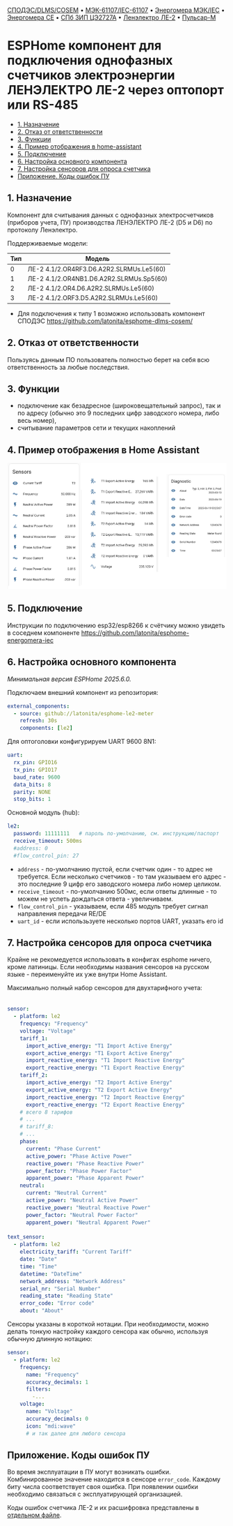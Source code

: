 [СПОДЭС/DLMS/COSEM](https://github.com/latonita/esphome-dlms-cosem) •
[МЭК-61107/IEC-61107](https://github.com/latonita/esphome-iec61107-meter) •
[Энергомера МЭК/IEC](https://github.com/latonita/esphome-energomera-iec) •
[Энергомера CE](https://github.com/latonita/esphome-energomera-ce) •
[СПб ЗИП ЦЭ2727А](https://github.com/latonita/esphome-ce2727a-meter) •
[Ленэлектро ЛЕ-2](https://github.com/latonita/esphome-le2-meter) •
[Пульсар-М](https://github.com/latonita/esphome-pulsar-m)

# ESPHome компонент для подключения однофазных счетчиков электроэнергии ЛЕНЭЛЕКТРО ЛЕ-2 через оптопорт или RS-485

* [1. Назначение](#1-назначение)
* [2. Отказ от ответственности](#2-отказ-от-ответственности)
* [3. Функции](#3-функции)
* [4. Пример отображения в home-assistant](#4-пример-отображения-в-home-assistant)
* [5. Подключение](#5-подключение)
* [6. Настройка основного компонента](#6-настройка-основного-компонента)
* [7. Настройка сенсоров для опроса счетчика](#7-настройка-сенсоров-для-опроса-счетчика)
* [Приложение. Коды ошибок ПУ](#приложение-коды-ошибок-пу)

## 1. Назначение
Компонент для считывания данных с однофазных электросчетчиков (приборов учета, ПУ) производства ЛЕНЭЛЕКТРО ЛЕ-2 (D5 и D6) по протоколу Ленэлектро.

Поддерживаемые модели:

| Тип | Модель |
|---|--------|
| 0 | ЛЕ-2 4.1/2.ОR4RF3.D6.A2R2.SLRMUs.Le5(60) |
| 1 | ЛЕ-2 4.1/2.ОR4NB1.D6.A2R2.SLRMUs.Sp5(60) |
| 2 | ЛЕ-2 4.1/2.ОR4.D6.A2R2.SLRMUs.Le5(60) |
| 3 | ЛЕ-2 4.1/2.ORF3.D5.A2R2.SLRMUs.Le5(60) |

* Для подключения к типу 1 возможно использовать компонент СПОДЭС https://github.com/latonita/esphome-dlms-cosem/ 

## 2. Отказ от ответственности
Пользуясь данным ПО пользователь полностью берет на себя всю ответственность за любые последствия.
 
## 3. Функции
- подключение как безадресное (широковещательный запрос), так и по адресу (обычно это 9 последних цифр заводского номера, либо весь номер),
- считывание параметров сети и текущих накоплений

## 4. Пример отображения в Home Assistant
![Пример отображения в Home Assistant](/images/le2.png) 

## 5. Подключение
Инструкции по подключению esp32/esp8266 к счётчику можно увидеть в соседнем компоненте https://github.com/latonita/esphome-energomera-iec

## 6. Настройка основного компонента
*Минимальная версия ESPHome 2025.6.0.*

Подключаем внешний компонент из репозитория:
```yaml
external_components:
  - source: github://latonita/esphome-le2-meter
    refresh: 30s
    components: [le2]
```

Для оптоголовки конфигурируем UART 9600 8N1:
```yaml
uart:
  rx_pin: GPIO16
  tx_pin: GPIO17
  baud_rate: 9600
  data_bits: 8
  parity: NONE
  stop_bits: 1
```

Основной модуль (hub):
```yaml
le2:
  password: 11111111   # пароль по-умолчанию, см. инструкцию/паспорт
  receive_timeout: 500ms
  #address: 0
  #flow_control_pin: 27 
```
- `address` - по-умолчанию пустой, если счетчик один - то адрес не требуется. Если несколько счетчиков - то там указываем его адрес - это последние 9 цифр его заводского номера либо номер целиком.
- `receive_timeout` - по-умолчанию 500мс, если ответы длинные - то можем не успеть дождаться ответа - увеличиваем.
- `flow_control_pin` - указываем, если 485 модуль требует сигнал направления передачи RE/DE 
- `uart_id` - если использьзуете несколько портов UART, указать его id

## 7. Настройка сенсоров для опроса счетчика
Крайне не рекомедуется использовать в конфигах esphome ничего, кроме латиницы. Если необходимы названия сенсоров на русском языке - переименуйте их уже внутри Home Assistant.

Максимально полный набор сенсоров для двухтарифного учета:
```yaml

sensor:
  - platform: le2
    frequency: "Frequency"
    voltage: "Voltage"
    tariff_1:
      import_active_energy: "T1 Import Active Energy"
      export_active_energy: "T1 Export Active Energy"
      import_reactive_energy: "T1 Import Reactive Energy"
      export_reactive_energy: "T1 Export Reactive Energy"
    tariff_2:
      import_active_energy: "T2 Import Active Energy"
      export_active_energy: "T2 Export Active Energy"
      import_reactive_energy: "T2 Import Reactive Energy"
      export_reactive_energy: "T2 Export Reactive Energy"
    # всего 8 тарифов
    # ... 
    # tariff_8:
    # ...
    phase:
      current: "Phase Current"
      active_power: "Phase Active Power"
      reactive_power: "Phase Reactive Power"
      power_factor: "Phase Power Factor"
      apparent_power: "Phase Apparent Power"
    neutral:
      current: "Neutral Current"
      active_power: "Neutral Active Power"
      reactive_power: "Neutral Reactive Power"
      power_factor: "Neutral Power Factor"
      apparent_power: "Neutral Apparent Power"

text_sensor:
  - platform: le2
    electricity_tariff: "Current Tariff"
    date: "Date"
    time: "Time"
    datetime: "DateTime"
    network_address: "Network Address"
    serial_nr: "Serial Number"
    reading_state: "Reading State"
    error_code: "Error code"
    about: "About"
```

Сенсоры указаны в короткой нотации. При необходимости, можно делать тонкую настройку каждого сенсора как обычно, используя обычную длинную нотацию:
```yaml
sensor:
  - platform: le2
    frequency: 
      name: "Frequency"
      accuracy_decimals: 1
      filters:
        -...
    voltage: 
      name: "Voltage"
      accuracy_decimals: 0
      icon: "mdi:wave"
      # и так далее для любого сенсора 
```

## Приложение. Коды ошибок ПУ
Во время эксплуатации в ПУ могут возникать ошибки. Комбинированное значение находится в сенсоре `error_code`.
Каждому биту числа соответствует своя ошибка. При появлении ошибки необходимо связаться с эксплуатирующей организацией.

Коды ошибок счетчика ЛЕ-2 и их расшифровка представлены в [отдельном файле](errors.md).

